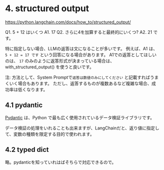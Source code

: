 # 4. structured output

https://python.langchain.com/docs/how_to/structured_output/

Q1. 5 + 12 はいくつ
A1. 17
Q2. さらに4を加算すると最終的にいくつ?
A2. 21 です。

特に指定しない場合、LLMの返答は文になることが多いです。
例えば、A1 は、`5 + 12 = 17 です` という回答になる場合があります。
A1での返答としてほしいのは、 `17` のみのように返答形式が決まっている場合は、with_structured_output() を使うと良いです。

注:
方法として、System Promptで`返答は数値のみにしてください` と記載すればうまくいく場合もあります。
ただし、返答するものが複数あるなど複雑な場合、成功率は低くなります。


## 4.1 pydantic

[Pydantic](https://docs.pydantic.dev/) は、Python で最も広く使用されているデータ検証ライブラリです。

データ検証の処理をいれることも出来ますが、LangChainだと、返り値に指定して、変数の種類を限定する目的で使われます。


## 4.2 typed dict
略。pydanticを知っていれはばそちらで対応できるので。
